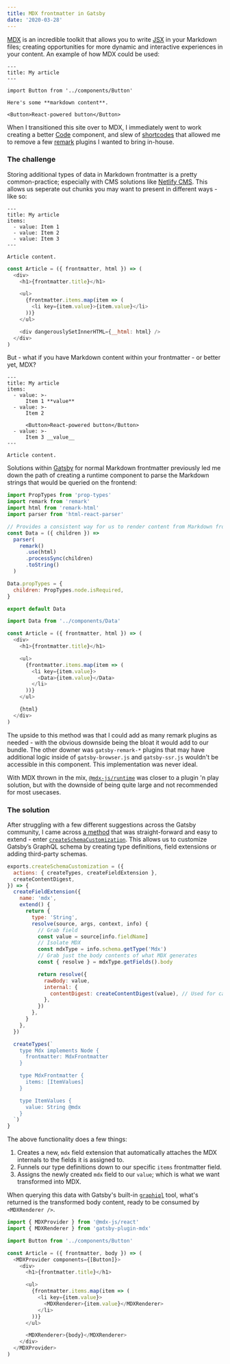 ```yaml
---
title: MDX frontmatter in Gatsby
date: '2020-03-28'
---
```


[MDX](https://mdxjs.com/) is an incredible toolkit that allows you to write [JSX](https://reactjs.org/docs/introducing-jsx.html) in your Markdown files; creating opportunities for more dynamic and interactive experiences in your content. An example of how MDX could be used:

```mdx
---
title: My article
---

import Button from '../components/Button'

Here's some **markdown content**.

<Button>React-powered button</Button>
```

When I transitioned this site over to MDX, I immediately went to work creating a better [Code](https://github.com/zslabs/zslabs.com/blob/master/src/components/Code.js) component, and slew of [shortcodes](https://github.com/zslabs/zslabs.com/blob/master/src/components/mdxShortcodes.js) that allowed me to remove a few [remark](https://github.com/remarkjs/remark) plugins I wanted to bring in-house.

### The challenge

Storing additional types of data in Markdown frontmatter is a pretty common-practice; especially with CMS solutions like [Netlify CMS](https://www.netlifycms.org/). This allows us seperate out chunks you may want to present in different ways - like so:

```mdx filename=article.md
---
title: My article
items:
  - value: Item 1
  - value: Item 2
  - value: Item 3
---

Article content.
```

```js filename=Article.js
const Article = ({ frontmatter, html }) => (
  <div>
    <h1>{frontmatter.title}</h1>

    <ul>
      {frontmatter.items.map(item => (
        <li key={item.value}>{item.value}</li>
      ))}
    </ul>

    <div dangerouslySetInnerHTML={__html: html} />
  </div>
)
```

But - what if you have Markdown content within your frontmatter - or better yet, MDX?

```mdx filename=article.md
---
title: My article
items:
  - value: >-
      Item 1 **value**
  - value: >-
      Item 2

      <Button>React-powered button</Button>
  - value: >-
      Item 3 __value__
---

Article content.
```

Solutions within [Gatsby](https://www.gatsbyjs.org) for normal Markdown frontmatter previously led me down the path of creating a runtime component to parse the Markdown strings that would be queried on the frontend:

```js filename=Data.js
import PropTypes from 'prop-types'
import remark from 'remark'
import html from 'remark-html'
import parser from 'html-react-parser'

// Provides a consistent way for us to render content from Markdown frontmatter that propery encodes entities as well
const Data = ({ children }) =>
  parser(
    remark()
      .use(html)
      .processSync(children)
      .toString()
  )

Data.propTypes = {
  children: PropTypes.node.isRequired,
}

export default Data
```

```js filename=Article.js
import Data from '../components/Data'

const Article = ({ frontmatter, html }) => (
  <div>
    <h1>{frontmatter.title}</h1>

    <ul>
      {frontmatter.items.map(item => (
        <li key={item.value}>
          <Data>{item.value}</Data>
        </li>
      ))}
    </ul>

    {html}
  </div>
)
```

The upside to this method was that I could add as many remark plugins as needed - with the obvious downside being the bloat it would add to our bundle. The other downer was `gatsby-remark-*` plugins that may have additional logic inside of `gatsby-browser.js` and `gatsby-ssr.js` wouldn't be accessible in this component. This implementation was never ideal.

With MDX thrown in the mix, [`@mdx-js/runtime`](https://mdxjs.com/advanced/runtime) was closer to a plugin 'n play solution, but with the downside of being quite large and not recommended for most usecases.

### The solution

After struggling with a few different suggestions across the Gatsby community, I came across [a method](https://github.com/gatsbyjs/gatsby/issues/21789#issuecomment-592110650) that was straight-forward and easy to extend - enter [`createSchemaCustomization`](https://www.gatsbyjs.org/docs/node-apis/#createSchemaCustomization). This allows us to customize Gatsby’s GraphQL schema by creating type definitions, field extensions or adding third-party schemas.

```js filename=gatsby-node.js
exports.createSchemaCustomization = ({
  actions: { createTypes, createFieldExtension },
  createContentDigest,
}) => {
  createFieldExtension({
    name: 'mdx',
    extend() {
      return {
        type: 'String',
        resolve(source, args, context, info) {
          // Grab field
          const value = source[info.fieldName]
          // Isolate MDX
          const mdxType = info.schema.getType('Mdx')
          // Grab just the body contents of what MDX generates
          const { resolve } = mdxType.getFields().body

          return resolve({
            rawBody: value,
            internal: {
              contentDigest: createContentDigest(value), // Used for caching
            },
          })
        },
      }
    },
  })

  createTypes(`
    type Mdx implements Node {
      frontmatter: MdxFrontmatter
    }

    type MdxFrontmatter {
      items: [ItemValues]
    }

    type ItemValues {
      value: String @mdx
    }
  `)
}
```

The above functionality does a few things:

1. Creates a new, `mdx` field extension that automatically attaches the MDX internals to the fields it is assigned to.
2. Funnels our type definitions down to our specific `items` frontmatter field.
3. Assigns the newly created `mdx` field to our `value`; which is what we want transformed into MDX.

When querying this data with Gatsby's built-in [`graphiql`](https://github.com/graphql/graphiql) tool, what's returned is the transformed body content, ready to be consumed by `<MDXRenderer />`.

```js filename=Article.js
import { MDXProvider } from '@mdx-js/react'
import { MDXRenderer } from 'gatsby-plugin-mdx'

import Button from '../components/Button'

const Article = ({ frontmatter, body }) => (
  <MDXProvider components={[Button]}>
    <div>
      <h1>{frontmatter.title}</h1>

      <ul>
        {frontmatter.items.map(item => (
          <li key={item.value}>
            <MDXRenderer>{item.value}</MDXRenderer>
          </li>
        ))}
      </ul>

      <MDXRenderer>{body}</MDXRenderer>
    </div>
  </MDXProvider>
)
```
